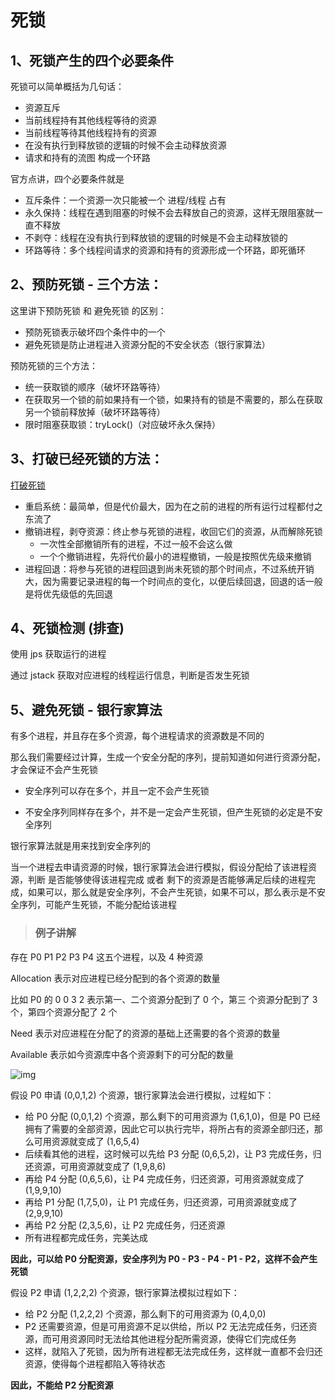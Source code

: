 # 死锁

## 1、死锁产生的四个必要条件

死锁可以简单概括为几句话：

- 资源互斥
- 当前线程持有其他线程等待的资源
- 当前线程等待其他线程持有的资源
- 在没有执行到释放锁的逻辑的时候不会主动释放资源
- 请求和持有的流图 构成一个环路

官方点讲，四个必要条件就是

- 互斥条件：一个资源一次只能被一个 进程/线程 占有
- 永久保持：线程在遇到阻塞的时候不会去释放自己的资源，这样无限阻塞就一直不释放
- 不剥夺：线程在没有执行到释放锁的逻辑的时候是不会主动释放锁的
- 环路等待：多个线程间请求的资源和持有的资源形成一个环路，即死循环 



## 2、预防死锁 - 三个方法：

这里讲下预防死锁 和 避免死锁 的区别：

- 预防死锁表示破坏四个条件中的一个
- 避免死锁是防止进程进入资源分配的不安全状态（银行家算法）



预防死锁的三个方法：

- 统一获取锁的顺序（破坏环路等待）
- 在获取另一个锁的前如果持有一个锁，如果持有的锁是不需要的，那么在获取另一个锁前释放掉（破坏环路等待）
- 限时阻塞获取锁：tryLock()（对应破坏永久保持）



## 3、打破已经死锁的方法：

[打破死锁]( https://baijiahao.baidu.com/s?id=1598504585446895117&wfr=spider&for=pc )

- 重启系统：最简单，但是代价最大，因为在之前的进程的所有运行过程都付之东流了
- 撤销进程，剥夺资源：终止参与死锁的进程，收回它们的资源，从而解除死锁
  - 一次性全部撤销所有的进程，不过一般不会这么做
  - 一个个撤销进程，先将代价最小的进程撤销，一般是按照优先级来撤销
- 进程回退：将参与死锁的进程回退到尚未死锁的那个时间点，不过系统开销大，因为需要记录进程的每一个时间点的变化，以便后续回退，回退的话一般是将优先级低的先回退



## 4、死锁检测 (排查)

使用 jps 获取运行的进程

通过 jstack 获取对应进程的线程运行信息，判断是否发生死锁



## 5、避免死锁 - 银行家算法

有多个进程，并且存在多个资源，每个进程请求的资源数是不同的

那么我们需要经过计算，生成一个安全分配的序列，提前知道如何进行资源分配，才会保证不会产生死锁

- 安全序列可以存在多个，并且一定不会产生死锁

- 不安全序列同样存在多个，并不是一定会产生死锁，但产生死锁的必定是不安全序列

银行家算法就是用来找到安全序列的

当一个进程去申请资源的时候，银行家算法会进行模拟，假设分配给了该进程资源，判断 是否能够使得该进程完成 或者 剩下的资源是否能够满足后续的进程完成，如果可以，那么就是安全序列，不会产生死锁，如果不可以，那么表示是不安全序列，可能产生死锁，不能分配给该进程



> ### 例子讲解

存在 P0 P1 P2 P3 P4 这五个进程，以及 4 种资源

Allocation 表示对应进程已经分配到的各个资源的数量

比如 P0 的 0 0 3 2 表示第一、二个资源分配到了 0 个，第三 个资源分配到了 3 个，第四个资源分配了 2 个



Need 表示对应进程在分配了的资源的基础上还需要的各个资源的数量

Available 表示如今资源库中各个资源剩下的可分配的数量



![img](https://img-blog.csdn.net/20180508210408944)



假设 P0 申请 (0,0,1,2) 个资源，银行家算法会进行模拟，过程如下：

- 给 P0 分配 (0,0,1,2) 个资源，那么剩下的可用资源为 (1,6,1,0)，但是 P0 已经拥有了需要的全部资源，因此它可以执行完毕，将所占有的资源全部归还，那么可用资源就变成了 (1,6,5,4)
- 后续看其他的进程，这时候可以先给 P3 分配 (0,6,5,2)，让 P3 完成任务，归还资源，可用资源就变成了 (1,9,8,6)
- 再给 P4 分配 (0,6,5,6)，让 P4 完成任务，归还资源，可用资源就变成了 (1,9,9,10)
- 再给 P1 分配 (1,7,5,0)，让 P1 完成任务，归还资源，可用资源就变成了 (2,9,9,10)
- 再给 P2 分配 (2,3,5,6)，让 P2 完成任务，归还资源
- 所有进程都完成任务，完美达成

**因此，可以给 P0 分配资源，安全序列为 P0 - P3 - P4 - P1 - P2，这样不会产生死锁**



假设 P2 申请 (1,2,2,2) 个资源，银行家算法模拟过程如下：

- 给 P2 分配 (1,2,2,2) 个资源，那么剩下的可用资源为 (0,4,0,0)
- P2 还需要资源，但是可用资源不足以供给，所以 P2 无法完成任务，归还资源，而可用资源同时无法给其他进程分配所需资源，使得它们完成任务
- 这样，就陷入了死锁，因为所有进程都无法完成任务，这样就一直都不会归还资源，使得每个进程都陷入等待状态

**因此，不能给 P2 分配资源**


